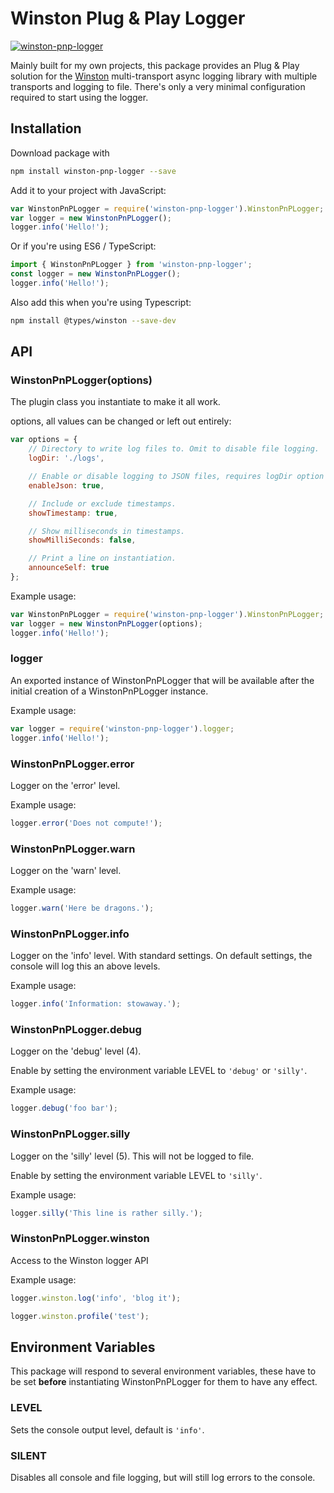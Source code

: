 # Winston Plug & Play Logger

[![winston-pnp-logger](https://img.shields.io/npm/v/winston-pnp-logger.svg)](https://www.npmjs.com/package/winston-pnp-logger)

Mainly built for my own projects, this package provides an Plug & Play solution for the [Winston](https://www.npmjs.com/package/winston) multi-transport async logging library with multiple transports and logging to file.
There's only a very minimal configuration required to start using the logger.

## Installation

Download package with
```bash
npm install winston-pnp-logger --save
```

Add it to your project with JavaScript:
```js
var WinstonPnPLogger = require('winston-pnp-logger').WinstonPnPLogger;
var logger = new WinstonPnPLogger();
logger.info('Hello!');
```

Or if you're using ES6 / TypeScript:
```js
import { WinstonPnPLogger } from 'winston-pnp-logger';
const logger = new WinstonPnPLogger();
logger.info('Hello!');
```

Also add this when you're using Typescript:
```bash
npm install @types/winston --save-dev
```

## API

### WinstonPnPLogger(options)
The plugin class you instantiate to make it all work.

options, all values can be changed or left out entirely:
```js
var options = {
    // Directory to write log files to. Omit to disable file logging.
    logDir: './logs',

    // Enable or disable logging to JSON files, requires logDir option to be set.
    enableJson: true,

    // Include or exclude timestamps.
    showTimestamp: true,

    // Show milliseconds in timestamps.
    showMilliSeconds: false,

    // Print a line on instantiation.
    announceSelf: true
};
```

Example usage:
```js
var WinstonPnPLogger = require('winston-pnp-logger').WinstonPnPLogger;
var logger = new WinstonPnPLogger(options);
logger.info('Hello!');
```

### logger
An exported instance of WinstonPnPLogger that will be available after the initial creation of a WinstonPnPLogger instance.

Example usage:
```js
var logger = require('winston-pnp-logger').logger;
logger.info('Hello!');
```

### WinstonPnPLogger.error
Logger on the 'error' level.

Example usage:
```js
logger.error('Does not compute!');
```

### WinstonPnPLogger.warn
Logger on the 'warn' level.

Example usage:
```js
logger.warn('Here be dragons.');
```

### WinstonPnPLogger.info
Logger on the 'info' level.
With standard settings. On default settings, the console will log this an above levels.

Example usage:
```js
logger.info('Information: stowaway.');
```

### WinstonPnPLogger.debug
Logger on the 'debug' level (4).

Enable by setting the environment variable LEVEL to `'debug'` or `'silly'`.

Example usage:
```js
logger.debug('foo bar');
```

### WinstonPnPLogger.silly
Logger on the 'silly' level (5). This will not be logged to file.

Enable by setting the environment variable LEVEL to `'silly'`.

Example usage:
```js
logger.silly('This line is rather silly.');
```

### WinstonPnPLogger.winston
Access to the Winston logger API

Example usage:
```js
logger.winston.log('info', 'blog it');
```
```js
logger.winston.profile('test');
```

## Environment Variables
This package will respond to several environment variables, these have to be set **before** instantiating WinstonPnPLogger for them to have any effect.

### LEVEL
Sets the console output level, default is `'info'`.

### SILENT
Disables all console and file logging, but will still log errors to the console.
